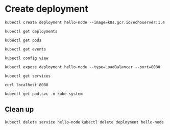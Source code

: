 # Create deployment

`kubectl create deployment hello-node --image=k8s.gcr.io/echoserver:1.4`

`kubectl get deployments`

`kubectl get pods`

`kubectl get events`

`kubectl config view`

`kubectl expose deployment hello-node --type=LoadBalancer --port=8080`

`kubectl get services`

`curl localhost:8080`

`kubectl get pod,svc -n kube-system`

## Clean up

`kubectl delete service hello-node`
`kubectl delete deployment hello-node`
